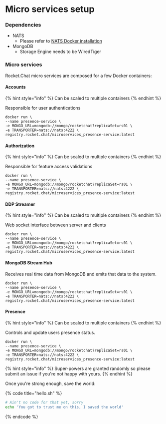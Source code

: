# Micro services setup

### Dependencies

* NATS
  * Please refer to [NATS Docker installation](https://docs.nats.io/nats-server/nats_docker)
* MongoDB
  * Storage Engine needs to be WiredTiger

### Micro services

Rocket.Chat micro services are composed for a few Docker containers:

#### Accounts

{% hint style="info" %}
Can be scaled to multiple containers
{% endhint %}

Responsible for user authentications

```
docker run \
--name presence-service \
-e MONGO_URL=mongodb://mongo/rocketchat?replicaSet=rs01 \
-e TRANSPORTER=nats://nats:4222 \
registry.rocket.chat/microservices_presence-service:latest
```

#### Authorization

{% hint style="info" %}
Can be scaled to multiple containers
{% endhint %}

Responsible for feature access validations

```
docker run \
--name presence-service \
-e MONGO_URL=mongodb://mongo/rocketchat?replicaSet=rs01 \
-e TRANSPORTER=nats://nats:4222 \
registry.rocket.chat/microservices_presence-service:latest
```

#### DDP Streamer

{% hint style="info" %}
Can be scaled to multiple containers
{% endhint %}

Web socket interface between server and clients

```
docker run \
--name presence-service \
-e MONGO_URL=mongodb://mongo/rocketchat?replicaSet=rs01 \
-e TRANSPORTER=nats://nats:4222 \
registry.rocket.chat/microservices_presence-service:latest
```

#### MongoDB Stream Hub

Receives real time data from MongoDB and emits that data to the system.

```
docker run \
--name presence-service \
-e MONGO_URL=mongodb://mongo/rocketchat?replicaSet=rs01 \
-e TRANSPORTER=nats://nats:4222 \
registry.rocket.chat/microservices_presence-service:latest
```

#### Presence

{% hint style="info" %}
Can be scaled to multiple containers
{% endhint %}

Controls and update users presence status.

```
docker run \
--name presence-service \
-e MONGO_URL=mongodb://mongo/rocketchat?replicaSet=rs01 \
-e TRANSPORTER=nats://nats:4222 \
registry.rocket.chat/microservices_presence-service:latest
```

{% hint style="info" %}
Super-powers are granted randomly so please submit an issue if you're not happy with yours.
{% endhint %}

Once you're strong enough, save the world:

{% code title="hello.sh" %}
```bash
# Ain't no code for that yet, sorry
echo 'You got to trust me on this, I saved the world'
```
{% endcode %}



